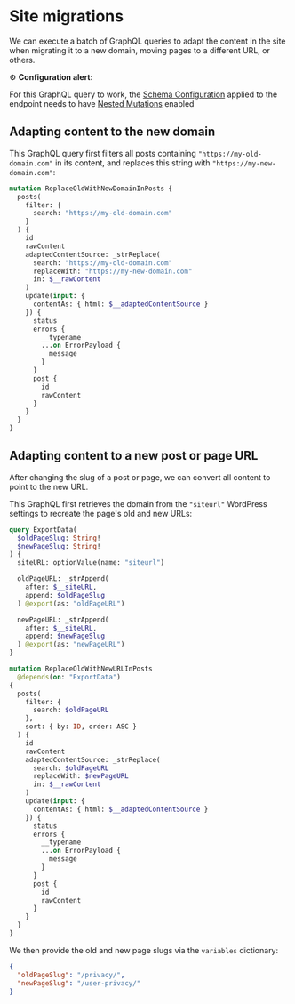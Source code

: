 # Site migrations

We can execute a batch of GraphQL queries to adapt the content in the site when migrating it to a new domain, moving pages to a different URL, or others.

<div class="doc-config-highlight" markdown=1>

⚙️ **Configuration alert:**

For this GraphQL query to work, the [Schema Configuration](https://gatographql.com/guides/use/creating-a-schema-configuration/) applied to the endpoint needs to have [Nested Mutations](https://gatographql.com/guides/schema/using-nested-mutations/) enabled

</div>

## Adapting content to the new domain

This GraphQL query first filters all posts containing `"https://my-old-domain.com"` in its content, and replaces this string with `"https://my-new-domain.com"`:

```graphql
mutation ReplaceOldWithNewDomainInPosts {
  posts(
    filter: {
      search: "https://my-old-domain.com"
    }
  ) {
    id
    rawContent
    adaptedContentSource: _strReplace(
      search: "https://my-old-domain.com"
      replaceWith: "https://my-new-domain.com"
      in: $__rawContent
    )
    update(input: {
      contentAs: { html: $__adaptedContentSource }
    }) {
      status
      errors {
        __typename
        ...on ErrorPayload {
          message
        }
      }
      post {
        id
        rawContent
      }
    }
  }
}
```

## Adapting content to a new post or page URL

After changing the slug of a post or page, we can convert all content to point to the new URL.

This GraphQL first retrieves the domain from the `"siteurl"` WordPress settings to recreate the page's old and new URLs:

```graphql
query ExportData(
  $oldPageSlug: String!
  $newPageSlug: String!
) {
  siteURL: optionValue(name: "siteurl")

  oldPageURL: _strAppend(
    after: $__siteURL,
    append: $oldPageSlug
  ) @export(as: "oldPageURL")

  newPageURL: _strAppend(
    after: $__siteURL,
    append: $newPageSlug
  ) @export(as: "newPageURL")
}

mutation ReplaceOldWithNewURLInPosts
  @depends(on: "ExportData")
{
  posts(
    filter: {
      search: $oldPageURL
    },
    sort: { by: ID, order: ASC }
  ) {
    id
    rawContent
    adaptedContentSource: _strReplace(
      search: $oldPageURL
      replaceWith: $newPageURL
      in: $__rawContent
    )
    update(input: {
      contentAs: { html: $__adaptedContentSource }
    }) {
      status
      errors {
        __typename
        ...on ErrorPayload {
          message
        }
      }
      post {
        id
        rawContent
      }
    }
  }
}
```

We then provide the old and new page slugs via the `variables` dictionary:

```json
{
  "oldPageSlug": "/privacy/",
  "newPageSlug": "/user-privacy/"
}
```
